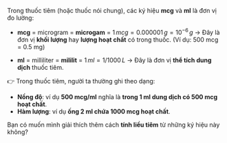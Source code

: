 Trong thuốc tiêm (hoặc thuốc nói chung), các ký hiệu **mcg** và **ml** là đơn vị đo lường:

* **mcg** = microgram = **microgam** = $1 \, mcg = 0.000001 \, g = 10^{-6} \, g$
  → Đây là đơn vị **khối lượng** hay **lượng hoạt chất** có trong thuốc.
  (Ví dụ: 500 mcg = 0.5 mg)

* **ml** = milliliter = **mililit** = $1 \, ml = 1/1000 \, L$
  → Đây là đơn vị **thể tích dung dịch** thuốc tiêm.

👉 Trong thuốc tiêm, người ta thường ghi theo dạng:

* **Nồng độ**: ví dụ **500 mcg/ml** nghĩa là **trong 1 ml dung dịch có 500 mcg hoạt chất**.
* **Hàm lượng**: ví dụ **ống 2 ml chứa 1000 mcg hoạt chất**.

Bạn có muốn mình giải thích thêm cách **tính liều tiêm** từ những ký hiệu này không?
